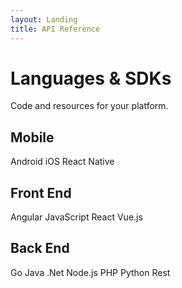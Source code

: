 ```yaml
---
layout: Landing
title: API Reference
---
```


# Languages & SDKs
Code and resources for your platform.

## Mobile

<Cards class="cols-4">
  <Card href="/code/android/" :showHeaderIcon=true headerIcon="code-android" :showFooter=false>Android</Card>
  <Card href="/code/ios/" :showHeaderIcon=true headerIcon="code-ios" :showFooter=false>iOS</Card>
  <Card href="/code/react-native/" :showHeaderIcon=true headerIcon="code-react" :showFooter=false>React Native</Card>
</Cards>

## Front End

<Cards class="cols-4">
  <Card href="/code/angular/" :showHeaderIcon=true headerIcon="code-angular" :showFooter=false cardTitle="Test">Angular</Card>
  <Card href="/code/javascript/" :showHeaderIcon=true headerIcon="code-javascript" :showFooter=false>JavaScript</Card>
  <Card href="/code/react/" :showHeaderIcon=true headerIcon="code-react" :showFooter=false>React</Card>
  <Card href="/code/vue/" :showHeaderIcon=true headerIcon="code-vue" :showFooter=false>Vue.js</Card>
</Cards>

## Back End

<Cards class="cols-4">
  <Card href="/code/go/" :showHeaderIcon=true headerIcon="code-go" :showFooter=false>Go</Card>
  <Card href="/code/java/" :showHeaderIcon=true headerIcon="code-java" :showFooter=false>Java</Card>
  <Card href="/code/dotnet/" :showHeaderIcon=true headerIcon="code-dotnet" :showFooter=false>.Net</Card>
  <Card href="/code/nodejs/" :showHeaderIcon=true headerIcon="code-nodejs" :showFooter=false>Node.js</Card>
  <Card href="/code/php/" :showHeaderIcon=true headerIcon="code-php" :showFooter=false>PHP</Card>
  <Card href="/code/python/" :showHeaderIcon=true headerIcon="code-python" :showFooter=false>Python</Card>
  <Card href="/code/rest/" :showHeaderIcon=true headerIcon="code-rest" :showFooter=false>Rest</Card>
</Cards>